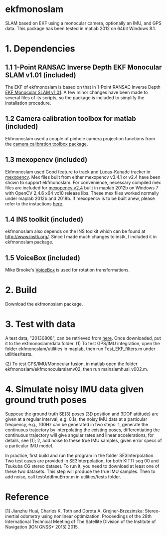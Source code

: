 # ekfmonoslam

SLAM based on EKF using a monocular camera, optionally an IMU, and GPS data. This package has been tested in matlab 2012 on 64bit Windows 8.1. 

# 1. Dependencies

## 1.1 1-Point RANSAC Inverse Depth EKF Monocular SLAM v1.01 (included)

The EKF of ekfmonoslam is based on that in 1-Point RANSAC Inverse Depth [EKF Monocular SLAM v1.01](http://webdiis.unizar.es/~jcivera/code/1p-ransac-ekf-monoslam.html). A few minor changes have been made to several files of its scripts, so the package is included to simplify the installation procedure.

## 1.2 Camera calibration toolbox for matlab (included)

Ekfmonoslam used a couple of pinhole camera projection functions from the [camera calibration toolbox package](http://www.vision.caltech.edu/bouguetj/calib_doc/download/toolbox_calib.zip).

## 1.3 mexopencv (included)

Ekfmonoslam used Good feature to track and Lucas-Kanade tracker in [mexopencv](https://github.com/kyamagu/mexopencv/). Mex files built from either mexopencv v3.4.1 or v2.4 have been shown to support ekfmonoslam. For convenience, necessary compiled mex files are included for [mexopencv v2.4](https://github.com/kyamagu/mexopencv/tree/v2.4) built in maplab 2012b on Windows 7 with OpenCV 2.4.6 x64 vc10 release libs. These mex files worked normally under maplab 2012b and 2018b. If mexopencv is to be built anew, please refer to the instuctions [here](https://github.com/kyamagu/mexopencv/).

## 1.4 INS toolkit (included)

ekfmonoslam also depends on the INS toolkit which can be found at http://www.instk.org/. Since I made much changes to instk, I included it in ekfmonoslam package.

## 1.5 VoiceBox (included)

Mike Brooke's [VoiceBox](http://www.ee.ic.ac.uk/hp/staff/dmb/voicebox/voicebox.html) is used for rotation transformations.


# 2. Build

Download the ekfmonoslam package.

# 3. Test with data

A test data, "20130808", can be retrieved from [here](https://pan.baidu.com/s/1c1IdiQO). Once downloaded, put it to the ekfmonoslam/data folder.
(1) To test GPS/IMU integration, open the folder ekfmonoslam/utilities in maplab, then run Test_EKF_filters.m under utilities/tests.

(2) To test GPS/IMU/Monocular fusion, in matlab open the folder  ekfmonoslam/ekfmonocularslamv02, then run mainslamhuai_v002.m.

# 4. Simulate noisy IMU data given ground truth poses

Suppose the ground truth SE(3) poses (3D position and 3DOF attitude) are given at a regular interval, e.g. 0.1s, the noisy IMU data at a particular frequency, e.g., 100Hz can be generated in two steps: 1, generate the continuous trajectory by interpolating the existing poses, differentiating the continuous trajectory will give angular rates and linear accelerations, for details, see [1]; 2, add noise to these true IMU samples, given error specs of a particular IMU model.

In practice, first build and run the program in the folder SE3Interpolation. Two test cases are provided in SE3Interpolation, for both KITTI seq 00 and Tsukuba CG stereo dataset. To run it, you need to download at least one of these two datasets. This step will produce the true IMU samples. Then to add noise, call testAddImuError.m in utilities/tests folder.


# Reference

[1] Jianzhu Huai, Charles K. Toth and Dorota A. Grejner-Brzezinska: Stereo-inertial odometry using nonlinear optimization. Proceedings of the 28th International Technical Meeting of The Satellite Division of the Institute of Navigation (ION GNSS+ 2015) 2015.
